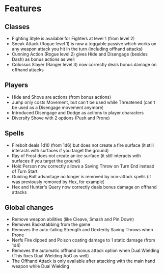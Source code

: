# Features

## Classes
* Fighting Style is available for Fighters at level 1 (from level 2)
* Sneak Attack (Rogue level 1) is now a toggable passive which works on any weapon attack you hit in the turn (including offhand attacks)
* Cunning Action (Rogue level 2) gives Hide and Disengage (besides Dash) as bonus actions as well
* Colossus Slayer (Ranger level 3) now correctly deals bonus damage on offhand attacks

## Players
* Hide and Shove are actions (from bonus actions)
* Jump only costs Movement, but can't be used while Threatened (can't be used as a Disengage movement anymore)
* Introduced Disengage and Dodge as actions to player characters
* Diversify Shove with 2 options (Push and Prone)

## Spells
* Firebolt deals 1d10 (from 1d6) but does not create a fire surface (it still interacts with surfaces if you target the ground)
* Ray of Frost does not create an ice surface (it still interacts with surfaces if you target the ground)
* Hold Person now correctly allows a Saving Throw on Turn End instead of Turn Start
* Guiding Bolt advantage no longer is removed by non-attack spells (it was previously removed by Hex, for example)
* Hex and Hunter's Query now correctly deals bonus damage on offhand attacks

## Global changes
* Remove weapon abilities (like Cleave, Smash and Pin Down)
* Removes Backstabbing from the game
* Removes the auto-failing Strength and Dexterity Saving Throws when Prone
* Nerfs Fire dipped and Poison coating damage to 1 static damage (from 1d4)
* Removes the automatic offhand bonus attack option when Dual Wielding (This fixes Dual Wielding AoO as well)
* The Offhand Attack is only available after attacking with the main hand weapon while Dual Wielding

